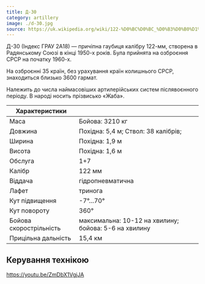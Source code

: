 ```yaml
---
title: Д-30
category: artillery
image: ./d-30.jpg
source: https://uk.wikipedia.org/wiki/122-%D0%BC%D0%BC_%D0%B3%D0%B0%D1%83%D0%B1%D0%B8%D1%86%D1%8F_%D0%94-30
---
```


Д-30 (Індекс ГРАУ 2А18) — причіпна гаубиця калібру 122-мм, створена в Радянському Союзі в кінці 1950-х років. Була прийнята на озброєння СРСР на початку 1960-х.

На озброєнні 35 країн, без урахування країн колишнього СРСР, знаходиться близько 3600 гармат.

Належить до числа наймасовіших артилерійських систем післявоєнного періоду. В народі носить прізвисько «Жаба».

| Характеристики          |                                                       |
| ----------------------- | ----------------------------------------------------- |
| Маса                    | Бойова: 3210 кг                                       |
| Довжина                 | Похідна: 5,4 м; Ствол: 38 калібрів;                   |
| Ширина                  | Похідна: 1,9 м                                        |
| Висота                  | Похідна: 1,6 м                                        |
| Обслуга                 | 1+7                                                   |
| Калібр                  | 122 мм                                                |
| Віддача                 | гідропневматична                                      |
| Лафет                   | тринога                                               |
| Кут підвищення          | -7°…70°                                               |
| Кут повороту            | 360°                                                  |
| Бойова скорострільність | максимальна: 10-12 на хвилину; бойова: 5-6 на хвилину |
| Прицільна дальність     | 15,4 км                                               |

## Керування технікою

https://youtu.be/ZmDbX1VgjJA
